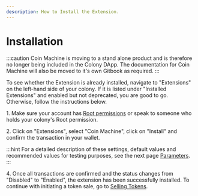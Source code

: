 ```yaml
---
description: How to Install the Extension.
---
```


# Installation

:::caution
Coin Machine is moving to a stand alone product and is therefore no longer being included in the Colony DApp. The documentation for Coin Machine will also be moved to it's own Gitbook as required.
:::

To see whether the Extension is already installed, navigate to "Extensions" on the left-hand side of your colony. If it is listed under "Installed Extensions" and enabled but not deprecated, you are good to go. Otherwise, follow the instructions below.

1\. Make sure your account has [Root permissions](../../advanced-features/permissions.md) or speak to someone who holds your colony's Root permission.

2\. Click on "Extensions", select "Coin Machine", click on "Install" and confirm the transaction in your wallet.

:::hint
For a detailed description of these settings, default values and recommended values for testing purposes, see the next page [Parameters](https://colony.gitbook.io/colony/extensions/coin-machine/parameters).&#x20;
:::

4\. Once all transactions are confirmed and the status changes from "Disabled" to "Enabled", the extension has been successfully installed. To continue with initiating a token sale, go to [Selling Tokens](https://colony.gitbook.io/colony/extensions/coin-machine/selling-tokens).
